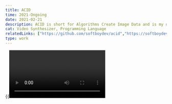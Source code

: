 ```yaml
---
title: ACID
time: 2021-Ongoing
date: 2021-02-21
description: ACID is short for Algorithms Create Image Data and is my ongoing research in recreating analog video synthesis with openGL and a single-character programming language similar to TRAM
cat: Video Synthesizer, Programming Language
relatedLinks: ["https://github.com/softboydev/acid","https://softboydev.itch.io/acid"]
type: work
---
```

{{<video acid>}}
{{<video ufo1>}}
{{<video ufo2>}}
{{<video ufo3>}}
{{<img old>}}
{{<img acid-1>}}
{{<img acid-2>}}
{{<img acid-3>}}
{{<youtube u_rGDhfu_Qk>}}
{{<img new1>}}
{{<img new2>}}
{{<img sehsuechte1>}}
{{<img sehsuechte2>}}
{{<youtube 6gceCAHMbDk>}}
{{<youtube HAb4yL_u2Aw>}}
